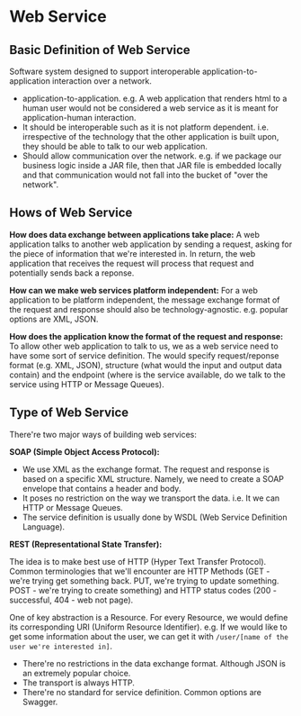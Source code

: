 
# Web Service

## Basic Definition of Web Service

Software system designed to support interoperable application-to-application interaction over a network.

- application-to-application. e.g. A web application that renders html to a human user would not be considered a web service as it is meant for application-human interaction.
- It should be interoperable such as it is not platform dependent. i.e. irrespective of the technology that the other application is built upon, they should be able to talk to our web application.
- Should allow communication over the network. e.g. if we package our business logic inside a JAR file, then that JAR file is embedded locally and that communication would not fall into the bucket of "over the network".

## Hows of Web Service

**How does data exchange between applications take place:** A web application talks to another web application by sending a request, asking for the piece of information that we're interested in. In return, the web application that receives the request will process that request and potentially sends back a reponse.

**How can we make web services platform independent:** For a web application to be platform independent, the message exchange format of the request and response should also be technology-agnostic. e.g. popular options are XML, JSON.

**How does the application know the format of the request and response:** To allow other web application to talk to us, we as a web service need to have some sort of service definition. The would specify request/reponse format (e.g. XML, JSON), structure (what would the input and output data contain) and the endpoint (where is the service available, do we talk to the service using HTTP or Message Queues).

## Type of Web Service

There're two major ways of building web services:

**SOAP (Simple Object Access Protocol):**

- We use XML as the exchange format. The request and response is based on a specific XML structure. Namely, we need to create a SOAP envelope that contains a header and body.
- It poses no restriction on the way we transport the data. i.e. It we can HTTP or Message Queues.
- The service definition is usually done by WSDL (Web Service Definition Language).

**REST (Representational State Transfer):**

The idea is to make best use of HTTP (Hyper Text Transfer Protocol). Common terminologies that we'll encounter are HTTP Methods (GET - we're trying get something back. PUT, we're trying to update something. POST - we're trying to create something) and HTTP status codes (200 - successful, 404 - web not page).

One of key abstraction is a Resource. For every Resource, we would define its corresponding URI (Uniform Resource Identifier). e.g. If we would like to get some information about the user, we can get it with `/user/[name of the user we're interested in]`.

- There're no restrictions in the data exchange format. Although JSON is an extremely popular choice.
- The transport is always HTTP.
- There're no standard for service definition. Common options are Swagger.









